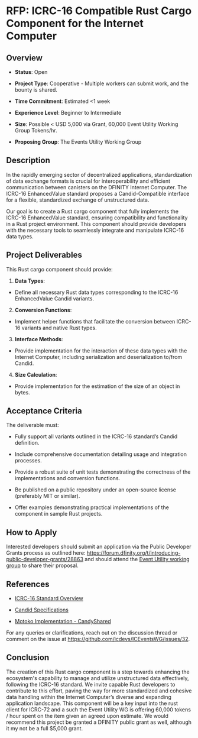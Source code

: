 # RFP: ICRC-16 Compatible Rust Cargo Component for the Internet Computer

## Overview

- **Status**: Open

- **Project Type**: Cooperative - Multiple workers can submit work, and the bounty is shared.

- **Time Commitment**: Estimated <1 week

- **Experience Level**: Beginner to Intermediate

- **Size**: Possible < USD 5,000 via Grant, 60,000 Event Utility Working Group Tokens/hr.

- **Proposing Group**: The Events Utility Working Group

## Description

In the rapidly emerging sector of decentralized applications, standardization of data exchange formats is crucial for interoperability and efficient communication between canisters on the DFINITY Internet Computer. The ICRC-16 EnhancedValue standard proposes a Candid-Compatible interface for a flexible, standardized exchange of unstructured data.

Our goal is to create a Rust cargo component that fully implements the ICRC-16 EnhancedValue standard, ensuring compatibility and functionality in a Rust project environment. This component should provide developers with the necessary tools to seamlessly integrate and manipulate ICRC-16 data types.

## Project Deliverables

This Rust cargo component should provide:

1. **Data Types**:

- Define all necessary Rust data types corresponding to the ICRC-16 EnhancedValue Candid variants.

2. **Conversion Functions**:

- Implement helper functions that facilitate the conversion between ICRC-16 variants and native Rust types.

3. **Interface Methods**:

- Provide implementation for the interaction of these data types with the Internet Computer, including serialization and deserialization to/from Candid.

4. **Size Calculation**:

- Provide implementation for the estimation of the size of an object in bytes.

## Acceptance Criteria

The deliverable must:

- Fully support all variants outlined in the ICRC-16 standard’s Candid definition.

- Include comprehensive documentation detailing usage and integration processes.

- Provide a robust suite of unit tests demonstrating the correctness of the implementations and conversion functions.

- Be published on a public repository under an open-source license (preferably MIT or similar).

- Offer examples demonstrating practical implementations of the component in sample Rust projects.

## How to Apply

Interested developers should submit an application via the Public Developer Grants process as outlined here: https://forum.dfinity.org/t/introducing-public-developer-grants/28863 and should attend the [Event Utility working group](https://forum.dfinity.org/t/technical-working-group-inter-canister-event-utility-working-group/29048) to share their proposal.

## References

- [ICRC-16 Standard Overview](https://github.com/dfinity/ICRC/issues/16)

- [Candid Specifications](https://github.com/dfinity/candid/blob/master/spec/Candid.md)

- [Motoko Implementation - CandyShared](https://github.com/icdevsorg/candy_library)

For any queries or clarifications, reach out on the discussion thread or comment on the issue at https://github.com/icdevs/ICEventsWG/issues/32.

## Conclusion

The creation of this Rust cargo component is a step towards enhancing the ecosystem's capability to manage and utilize unstructured data effectively, following the ICRC-16 standard. We invite capable Rust developers to contribute to this effort, paving the way for more standardized and cohesive data handling within the Internet Computer’s diverse and expanding application landscape. This component will be a key input into the rust client for ICRC-72 and a such the Event Utility WG is offering 60,000 tokens / hour spent on the item given an agreed upon estimate. We would recommend this project be granted a DFINITY public grant as well, although it my not be a full $5,000 grant.